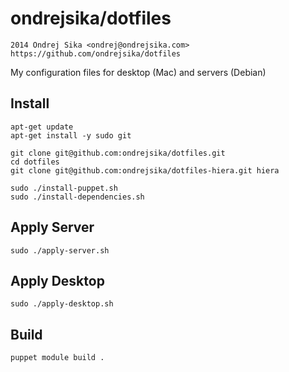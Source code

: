 # ondrejsika/dotfiles

    2014 Ondrej Sika <ondrej@ondrejsika.com>
    https://github.com/ondrejsika/dotfiles

My configuration files for desktop (Mac) and servers (Debian)


## Install

```
apt-get update
apt-get install -y sudo git

git clone git@github.com:ondrejsika/dotfiles.git
cd dotfiles
git clone git@github.com:ondrejsika/dotfiles-hiera.git hiera

sudo ./install-puppet.sh
sudo ./install-dependencies.sh
```

## Apply Server

```
sudo ./apply-server.sh
```

## Apply Desktop

```
sudo ./apply-desktop.sh
```

## Build

```
puppet module build .
```

